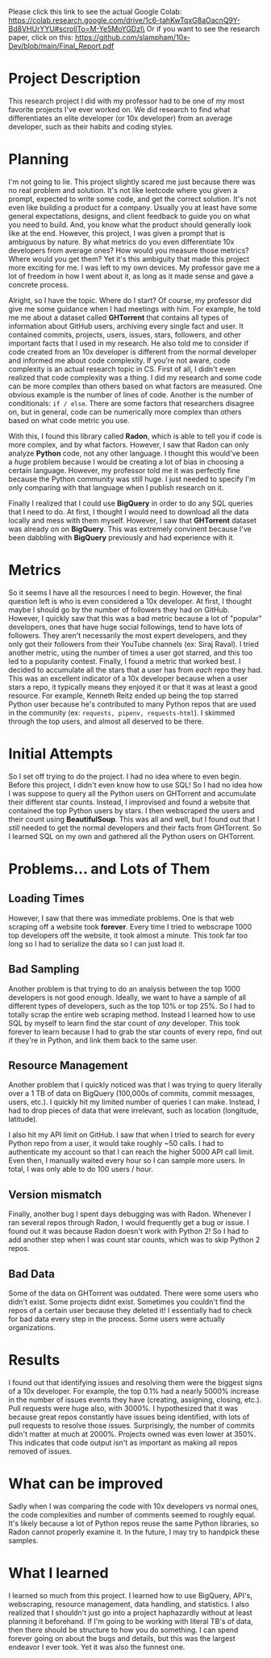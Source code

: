 Please click this link to see the actual Google Colab: https://colab.research.google.com/drive/1c6-tahKwTqxG8aOacnQ9Y-Bd8VHUrYYU#scrollTo=M-Ye5MoYGDzl\
Or if you want to see the research paper, click on this: https://github.com/slampham/10x-Dev/blob/main/Final_Report.pdf

# Project Description
This research project I did with my professor had to be one of my most favorite projects I've ever worked on. We did research to find what differentiates an elite developer (or 10x developer) from an average developer, such as their habits and coding styles.

# Planning
I'm not going to lie. This project slightly scared me just because there was no real problem and solution. It's not like leetcode where you given a prompt, expected to write some code, and get the correct solution. It's not even like building a product for a company. Usually you at least have some general expectations, designs, and client feedback to guide you on what you need to build. And, you know what the product should generally look like at the end. However, this project, I was given a prompt that is ambiguous by nature. By what metrics do you even differentiate 10x developers from average ones? How would you measure those metrics? Where would you get them? Yet it's this ambiguity that made this project more exciting for me. I was left to my own devices. My professor gave me a lot of freedom in how I went about it, as long as it made sense and gave a concrete process.

Alright, so I have the topic. Where do I start? Of course, my professor did give me some guidance when I had meetings with him. For example, he told me me about a dataset called **GHTorrent** that contains all types of information about GitHub users, archiving every single fact and user. It contained commits, projects, users, issues, stars, followers, and other important facts that I used in my research. He also told me to consider if code created from an 10x developer is different from the normal developer and informed me about code complexity. If you're not aware, code complexity is an actual research topic in CS. First of all, I didn't even realized that code complexity was a thing. I did my research and some code can be more complex than others based on what factors are measured. One obvious example is the number of lines of code. Another is the number of conditionals: `if / else`. There are some factors that researchers disagree on, but in general, code can be numerically more complex than others based on what code metric you use. 

With this, I found this library called **Radon**, which is able to tell you if code is more complex, and by what factors. However, I saw that Radon can only analyze **Python** code, not any other language. I thought this would've been a *huge* problem because I would be creating a lot of bias in choosing a certain language. However, my professor told me it was perfectly fine because the Python community was still huge. I just needed to specify I'm only comparing with that language when I publish research on it. 

Finally I realized that I could use **BigQuery** in order to do any SQL queries that I need to do. At first, I thought I would need to download all the data locally and mess with them myself. However, I saw that **GHTorrent** dataset was already on on **BigQuery**. This was extremely convinent because I've been dabbling with **BigQuery** previously and had experience with it.

# Metrics
So it seems I have all the resources I need to begin. However, the final question left is who is even considered a 10x developer. At first, I thought maybe I should go by the number of followers they had on GitHub. However, I quickly saw that this was a bad metric because a lot of "popular" developers, ones that have huge social followings, tend to have lots of followers. They aren't necessarily the most expert developers, and they only got their followers from their YouTube channels (ex: Siraj Raval). I tried another metric, using the number of times a user got starred, and this too led to a popularity contest. Finally, I found a metric that worked best. I decided to accumulate all the stars that a user has from *each* repo they had. This was an excellent indicator of a 10x developer because when a user stars a repo, it typically means they enjoyed it or that it was at least a good resource. For example, Kenneth Reitz ended up being the top starred Python user because he's contributed to many Python repos that are used in the community (ex: `requests, pipenv, requests-html`). I skimmed through the top users, and almost all deserved to be there.

# Initial Attempts
So I set off trying to do the project. I had no idea where to even begin. Before this project, I didn't even know how to use SQL! So I had no idea how I was suppose to query all the Python users on GHTorrent and accumulate their different star counts. Instead, I improvised and found a website that contained the top Python users by stars. I then webscraped the users and their count using **BeautifulSoup**. This was all and well, but I found out that I *still* needed to get the normal developers and their facts from GHTorrent. So I learned SQL on my own and gathered all the Python users on GHTorrent.

# Problems... and Lots of Them

## Loading Times
However, I saw that there was immediate problems. One is that web scraping off a website took **forever**. Every time I tried to webscrape 1000 top developers off the website, it took almost a minute. This took far too long so I had to serialize the data so I can just load it.

## Bad Sampling
Another problem is that trying to do an analysis between the top 1000 developers is not good enough. Ideally, we want to have a sample of all different types of developers, such as the top 10% or top 25%. So I had to totally scrap the entire web scraping method. Instead I learned how to use SQL by myself to learn find the star count of *any* developer. This took forever to learn because I had to grab the star counts of every repo, find out if they're in Python, and link them back to the same user.

## Resource Management
Another problem that I quickly noticed was that I was trying to query literally over a 1 TB of data on BigQuery (100,000s of commits, commit messages, users, etc.). I quickly hit my limited number of queries I can make. Instead, I had to drop pieces of data that were irrelevant, such as location (longitude, latitude).

I also hit my API limit on GitHub. I saw that when I tried to search for every Python repo from a user, it would take roughly ~50 calls. I had to authenticate my account so that I can reach the higher 5000 API call limit. Even then, I manually waited every hour so I can sample more users. In total, I was only able to do 100 users / hour.

## Version mismatch
Finally, another bug I spent days debugging was with Radon. Whenever I ran several repos through Radon, I would frequently get a bug or issue. I found out it was because Radon doesn't work with Python 2! So I had to add another step when I was count star counts, which was to skip Python 2 repos. 

## Bad Data
Some of the data on GHTorrent was outdated. There were some users who didn't exist. Some projects didnt exist. Sometimes you couldn't find the repos of a certain user because they deleted it! I essentially had to check for bad data every step in the process. Some users were actually organizations.

# Results
I found out that identifying issues and resolving them were the biggest signs of a 10x developer. For example, the top 0.1% had a nearly 5000% increase in the number of issues events they have (creating, assigning, closing, etc.). Pull requests were huge also, with 3000%. I hypothesized that it was because great repos constantly have issues being identified, with lots of pull requests to resolve those issues. Surprisingly, the number of commits didn't matter at much at 2000%. Projects owned was even lower at 350%. This indicates that code output isn't as important as making all repos removed of issues.

# What can be improved
Sadly when I was comparing the code with 10x developers vs normal ones, the code complexities and number of comments seemed to roughly equal. It's likely because a lot of Python repos reuse the same Python libraries, so Radon cannot properly examine it. In the future, I may try to handpick these samples.

# What I learned
I learned so much from this project. I learned how to use BigQuery, API's, webscraping, resource management, data handling, and statistics. I also realized that I shouldn't just go into a project haphazardly without at least planning it beforehand. If I'm going to be working with literal TB's of data, then there should be structure to how you do something. I can spend forever going on about the bugs and details, but this was the largest endeavor I ever took. Yet it was also the funnest one.
